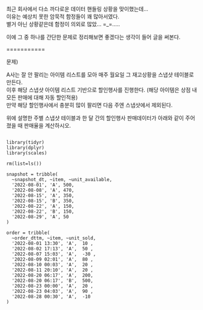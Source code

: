 최근 회사에서 다소 까다로운 데이터 핸들링 상황을 맞이했는데...  
이유는 예상치 못한 암묵적 함정들이 꽤 많아서였다.  
별거 아닌 상황같은데 함정이 의외로 많았... =_=.....  

이에 그 중 하나를 간단한 문제로 정리해보면 좋겠다는 생각이 들어 글을 써본다.  

===========  

문제)

A사는 잘 안 팔리는 아이템 리스트를 모아 매주 월요일 그 재고상황을 스냅샷 테이블로 만든다.  
이후 해당 스냅샷 아이템 리스트 기반으로 할인행사를 진행한다. (해당 아이템은 상점 내 모든 판매에 대해 자동 할인적용)  
만약 해당 할인행사에서 충분히 많이 팔리면 다음 주엔 스냅샷에서 제외된다.  

위에 설명한 주별 스냅샷 테이블과 한 달 간의 할인행사 판매데이터가 아래와 같이 주어졌을 때 판매율을 계산하시오.  

```{r}

library(tidyr)
library(dplyr)
library(scales)

rm(list=ls())

snapshot = tribble(
  ~snapshot_dt, ~item, ~unit_available,
  '2022-08-01', 'A', 500, 
  '2022-08-08', 'A', 470, 
  '2022-08-15', 'A', 350, 
  '2022-08-15', 'B', 350, 
  '2022-08-22', 'A', 150, 
  '2022-08-22', 'B', 150, 
  '2022-08-29', 'A', 50 
)

order = tribble(
  ~order_dttm, ~item, ~unit_sold,
  '2022-08-01 13:30', 'A', 	10 ,
  '2022-08-02 17:13', 'A', 	50 ,
  '2022-08-07 15:03', 'A',  -30 ,
  '2022-08-09 02:01', 'A', 	80 ,
  '2022-08-10 00:03', 'A', 	20 ,
  '2022-08-11 20:10', 'A', 	20 ,
  '2022-08-20 06:17', 'A', 	200, 
  '2022-08-20 06:17', 'B', 	500, 
  '2022-08-23 00:00', 'A', 	20 ,
  '2022-08-23 04:03', 'A', 	90 ,
  '2022-08-28 00:30', 'A',  -10 
)
```